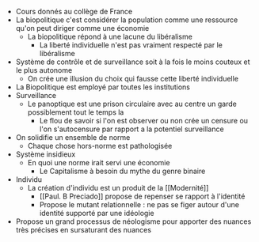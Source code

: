 - Cours donnés au collège de France
- La biopolitique c'est considérer la population comme une ressource qu'on peut diriger comme une économie
	- La biopolitique répond à une lacune du libéralisme
		- La liberté individuelle n'est pas vraiment respecté par le libéralisme
- Système de contrôle et de surveillance soit à la fois le moins couteux et le plus autonome
	- On crée une illusion du choix qui fausse cette liberté individuelle
- La Biopolitique est employé par toutes les institutions
- Surveillance
	- Le panoptique est une prison circulaire avec au centre un garde possiblement tout le temps la
		- Le flou de savoir si l'on est observer ou non crée un censure ou l'on s'autocensure par rapport a la potentiel surveillance
- On solidifie un ensemble de norme
	- Chaque chose hors-norme est pathologisée
- Système insidieux
	- En quoi une norme irait servi une économie
		- Le Capitalisme à besoin du mythe du genre binaire
- Individu
	- La création d'individu est un produit de la [[Modernité]]
		- [[Paul. B Preciado]] propose de repenser se rapport à l'identité
		- Propose le mutant relationnelle : ne pas se figer autour d'une identité supporté par une idéologie
- Propose un grand processus de néologisme pour apporter des nuances très précises en sursaturant des nuances